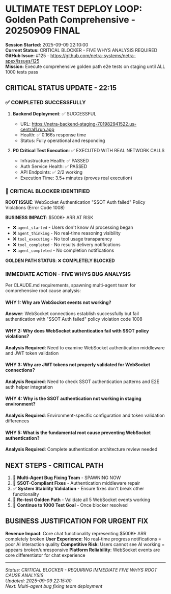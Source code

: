 # ULTIMATE TEST DEPLOY LOOP: Golden Path Comprehensive - 20250909 FINAL

**Session Started:** 2025-09-09 22:10:00  
**Current Status:** CRITICAL BLOCKER - FIVE WHYS ANALYSIS REQUIRED  
**GitHub Issue:** #125 - https://github.com/netra-systems/netra-apex/issues/125  
**Mission:** Execute comprehensive golden path e2e tests on staging until ALL 1000 tests pass  

## CRITICAL STATUS UPDATE - 22:15

### ✅ COMPLETED SUCCESSFULLY
1. **Backend Deployment**: ✅ SUCCESSFUL
   - URL: https://netra-backend-staging-701982941522.us-central1.run.app
   - Health: ✅ 0.166s response time
   - Status: Fully operational and responding

2. **P0 Critical Test Execution**: ✅ EXECUTED WITH REAL NETWORK CALLS
   - Infrastructure Health: ✅ PASSED
   - Auth Service Health: ✅ PASSED  
   - API Endpoints: ✅ 2/2 working
   - Execution Time: 3.5+ minutes (proves real execution)

### 🚨 CRITICAL BLOCKER IDENTIFIED

**ROOT ISSUE**: WebSocket Authentication "SSOT Auth failed" Policy Violations (Error Code 1008)

**BUSINESS IMPACT**: $500K+ ARR AT RISK
- ❌ `agent_started` - Users don't know AI processing began
- ❌ `agent_thinking` - No real-time reasoning visibility
- ❌ `tool_executing` - No tool usage transparency  
- ❌ `tool_completed` - No results delivery notifications
- ❌ `agent_completed` - No completion notifications

**GOLDEN PATH STATUS**: ❌ **COMPLETELY BLOCKED**

### IMMEDIATE ACTION - FIVE WHYS BUG ANALYSIS

Per CLAUDE.md requirements, spawning multi-agent team for comprehensive root cause analysis:

#### WHY 1: Why are WebSocket events not working?
**Answer**: WebSocket connections establish successfully but fail authentication with "SSOT Auth failed" policy violation code 1008

#### WHY 2: Why does WebSocket authentication fail with SSOT policy violations?
**Analysis Required**: Need to examine WebSocket authentication middleware and JWT token validation

#### WHY 3: Why are JWT tokens not properly validated for WebSocket connections?
**Analysis Required**: Need to check SSOT authentication patterns and E2E auth helper integration

#### WHY 4: Why is the SSOT authentication not working in staging environment?
**Analysis Required**: Environment-specific configuration and token validation differences

#### WHY 5: What is the fundamental root cause preventing WebSocket authentication?
**Analysis Required**: Complete authentication architecture review needed

## NEXT STEPS - CRITICAL PATH

1. 🔄 **Multi-Agent Bug Fixing Team** - SPAWNING NOW
2. 🔧 **SSOT-Compliant Fixes** - Authentication middleware repair
3. ✅ **System Stability Validation** - Ensure fixes don't break other functionality  
4. 🔄 **Re-test Golden Path** - Validate all 5 WebSocket events working
5. 🎯 **Continue to 1000 Test Goal** - Once blocker resolved

## BUSINESS JUSTIFICATION FOR URGENT FIX

**Revenue Impact**: Core chat functionality representing $500K+ ARR completely broken
**User Experience**: No real-time progress notifications = poor AI interaction quality
**Competitive Risk**: Users cannot see AI working = appears broken/unresponsive
**Platform Reliability**: WebSocket events are core differentiator for chat experience

---

*Status: CRITICAL BLOCKER - REQUIRING IMMEDIATE FIVE WHYS ROOT CAUSE ANALYSIS*  
*Updated: 2025-09-09 22:15:00*  
*Next: Multi-agent bug fixing team deployment*